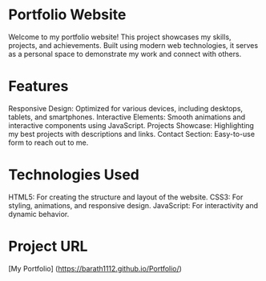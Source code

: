 # Portfolio Website
Welcome to my portfolio website! This project showcases my skills, projects, and achievements. Built using modern web technologies, it serves as a personal space to demonstrate my work and connect with others.

# Features
Responsive Design: Optimized for various devices, including desktops, tablets, and smartphones.
Interactive Elements: Smooth animations and interactive components using JavaScript.
Projects Showcase: Highlighting my best projects with descriptions and links.
Contact Section: Easy-to-use form to reach out to me.
# Technologies Used
HTML5: For creating the structure and layout of the website.
CSS3: For styling, animations, and responsive design.
JavaScript: For interactivity and dynamic behavior.
# Project URL 
[My Portfolio] (https://barath1112.github.io/Portfolio/)
